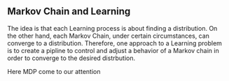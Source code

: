 ## Markov Chain and Learning
The idea is that each Learning process is about finding a distribution. On the other hand, each Markov Chain, under certain circumstances, can converge to a distribution. Therefore, one approach to a Learning problem is to create a pipline to control  and adjust a behavior of a Markov chain in order to converge to the desired distrbution.

Here MDP come to our attention 

